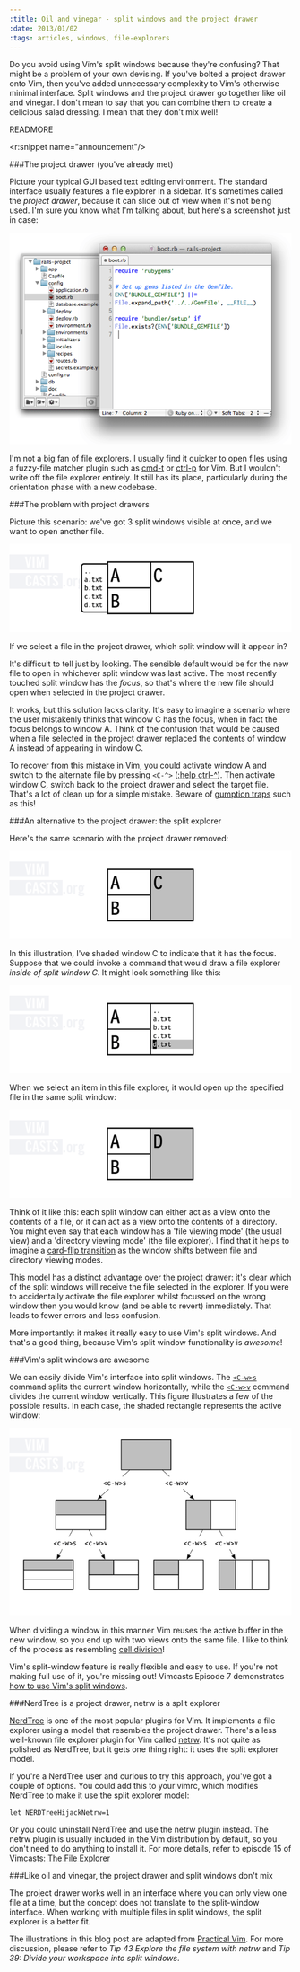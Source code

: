 ```yaml
--- 
:title: Oil and vinegar - split windows and the project drawer
:date: 2013/01/02
:tags: articles, windows, file-explorers
---
```


Do you avoid using Vim's split windows because they're confusing? That might be a problem of your own devising. If you've bolted a project drawer onto Vim, then you've added unnecessary complexity to Vim's otherwise minimal interface. Split windows and the project drawer go together like oil and vinegar. I don't mean to say that you can combine them to create a delicious salad dressing. I mean that they don't mix well!

READMORE

<r:snippet name="announcement"/>

###The project drawer (you've already met)

Picture your typical GUI based text editing environment. The standard interface usually features a file explorer in a sidebar. It's sometimes called the *project drawer*, because it can slide out of view when it's not being used. I'm sure you know what I'm talking about, but here's a screenshot just in case:

![Screenshot of TextMate's project drawer](/images/blog/textmate-project-drawer.png)

I'm not a big fan of file explorers. I usually find it quicker to open files using a fuzzy-file matcher plugin such as [cmd-t][] or [ctrl-p][] for Vim. But I wouldn't write off the file explorer entirely. It still has its place, particularly during the orientation phase with a new codebase.

[slide]: http://gif-of-drawer-slideing-in-and-out-of-view
[cmd-t]: https://github.com/wincent/Command-T
[ctrl-p]: https://github.com/kien/ctrlp.vim

###The problem with project drawers

Picture this scenario: we've got 3 split windows visible at once, and we want to open another file.

![Screenshot of 3 split windows with a bolt-on project drawer](/images/blog/explorer-drawer.png)

If we select a file in the project drawer, which split window will it appear in?

It's difficult to tell just by looking. The sensible default would be for the new file to open in whichever split window was last active. The most recently touched split window has the *focus*, so that's where the new file should open when selected in the project drawer.

It works, but this solution lacks clarity. It's easy to imagine a scenario where the user mistakenly thinks that window C has the focus, when in fact the focus belongs to window A. Think of the confusion that would be caused when a file selected in the project drawer replaced the contents of window A instead of appearing in window C.

To recover from this mistake in Vim, you could activate window A and switch to the alternate file by pressing `<C-^>` ([:help ctrl-^][ctrl6]). Then activate window C, switch back to the project drawer and select the target file. That's a lot of clean up for a simple mistake. Beware of [gumption traps][] such as this!

[ctrl6]: http://vimdoc.sourceforge.net/htmldoc/editing.html#ctrl-^
[gumption traps]: http://en.wikipedia.org/wiki/Gumption_trap

###An alternative to the project drawer: the split explorer

Here's the same scenario with the project drawer removed:

![Illustration of 3 split windows, with buffers a, b, and c](/images/blog/explorer-split-1.png)

In this illustration, I've shaded window C to indicate that it has the focus. Suppose that we could invoke a command that would draw a file explorer *inside of split window C*. It might look something like this:

![Illustration of 3 split windows with a file explorer in place of c](/images/blog/explorer-split-2.png)

When we select an item in this file explorer, it would open up the specified file in the same split window:

![Illustration of 3 split windows, with buffers a, b, and d](/images/blog/explorer-split-3.png)

Think of it like this: each split window can either act as a view onto the contents of a file, or it can act as a view onto the contents of a directory. You might even say that each window has a 'file viewing mode' (the usual view) and a 'directory viewing mode' (the file explorer). I find that it helps to imagine a [card-flip transition][flip] as the window shifts between file and directory viewing modes.

[flip]: http://desandro.github.com/3dtransforms/examples/card-02-slide-flip.html

This model has a distinct advantage over the project drawer: it's clear which of the split windows will receive the file selected in the explorer. If you were to accidentally activate the file explorer whilst focussed on the wrong window then you would know (and be able to revert) immediately. That leads to fewer errors and less confusion.

More importantly: it makes it really easy to use Vim's split windows. And that's a good thing, because Vim's split window functionality is *awesome*!

###Vim's split windows are awesome

We can easily divide Vim's interface into split windows. The [`<C-w>s`][split] command splits the current window horizontally, while the [`<C-w>v`][vsplit] command divides the current window vertically. This figure illustrates a few of the possible results. In each case, the shaded rectangle represents the active window:

![illustration showing cell division](/images/blog/cell-division.png)

[split]: http://vimdoc.sourceforge.net/htmldoc/windows.html#CTRL-W_CTRL-S
[vsplit]: http://vimdoc.sourceforge.net/htmldoc/windows.html#CTRL-W_CTRL-V

When dividing a window in this manner Vim reuses the active buffer in the new window, so you end up with two views onto the same file. I like to think of the process as resembling [cell division][]!

Vim's split-window feature is really flexible and easy to use. If you're not making full use of it, you're missing out! Vimcasts Episode 7 demonstrates [how to use Vim's split windows][7].

[cell division]: http://en.wikipedia.org/wiki/Cell_division
[7]: http://vimcasts.org/episodes/working-with-windows/

###NerdTree is a project drawer, netrw is a split explorer

[NerdTree][nerd] is one of the most popular plugins for Vim. It implements a file explorer using a model that resembles the project drawer. There's a less well-known file explorer plugin for Vim called [netrw][]. It's not quite as polished as NerdTree, but it gets one thing right: it uses the split explorer model.

[nerd]: http://www.vim.org/scripts/script.php?script_id=1658
[netrw]: http://www.vim.org/scripts/script.php?script_id=1075

If you're a NerdTree user and curious to try this approach, you've got a couple of options. You could add this to your vimrc, which modifies NerdTree to make it use the split explorer model:

    let NERDTreeHijackNetrw=1

Or you could uninstall NerdTree and use the netrw plugin instead. The netrw plugin is usually included in the Vim distribution by default, so you don't need to do anything to install it. For more details, refer to episode 15 of Vimcasts: [The File Explorer][netrw]

###Like oil and vinegar, the project drawer and split windows don't mix

The project drawer works well in an interface where you can only view one file at a time, but the concept does not translate to the split-window interface. When working with multiple files in split windows, the split explorer is a better fit.

The illustrations in this blog post are adapted from [Practical Vim][pv]. For more discussion, please refer to *Tip 43 Explore the file system with netrw* and *Tip 39: Divide your workspace into split windows*.

[netrw]:  http://vimcasts.org/e/15
[pv]: http://pragprog.com/book/dnvim/practical-vim
